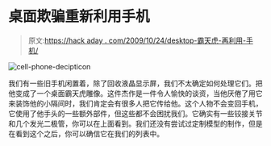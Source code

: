 # 桌面欺骗重新利用手机

> 原文:[https://hack aday . com/2009/10/24/desktop-霸天虎-再利用-手机/](https://hackaday.com/2009/10/24/desktop-decepticon-repurposes-cell-phone/)

![cell-phone-decipticon](../Images/9daf44dacf4bc162b803ccb7617f12d6.png "cell-phone-decipticon")

我们有一些旧手机闲置着，除了回收液晶显示屏，我们不太确定如何处理它们。把他变成了一个桌面霸天虎雕像。这件杰作是一件令人愉快的谈资，当他厌倦了用它来装饰他的小隔间时，我们肯定会有很多人把它传给他。这个人物不会变回手机，它使用了他手头的一些额外部件，但这些都不会困扰我们。它确实有一些铰接关节和几个发光二极管，你可以在上面看到。我们还没有尝试过定制模型的制作，但是在看到这个之后，你可以确信它在我们的列表中。